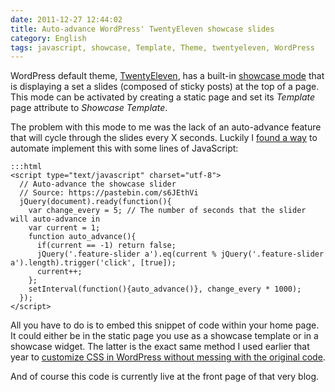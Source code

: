 ```yaml
---
date: 2011-12-27 12:44:02
title: Auto-advance WordPress' TwentyEleven showcase slides
category: English
tags: javascript, showcase, Template, Theme, twentyeleven, WordPress
---
```


WordPress default theme, [TwentyEleven](https://theme.wordpress.com/themes/twentyeleven/), has a built-in [showcase mode](https://twentyelevendemo.wordpress.com/showcase/) that is displaying a set a slides (composed of sticky posts) at the top of a page. This mode can be activated by creating a static page and set its _Template_ page attribute to _Showcase Template_.

The problem with this mode to me was the lack of an auto-advance feature that will cycle through the slides every X seconds. Luckily I [found a way](https://pastebin.com/s6JEthVi) to automate implement this with some lines of JavaScript:

    :::html
    <script type="text/javascript" charset="utf-8">
      // Auto-advance the showcase slider
      // Source: https://pastebin.com/s6JEthVi
      jQuery(document).ready(function(){
        var change_every = 5; // The number of seconds that the slider will auto-advance in
        var current = 1;
        function auto_advance(){
          if(current == -1) return false;
          jQuery('.feature-slider a').eq(current % jQuery('.feature-slider a').length).trigger('click', [true]);
          current++;
        };
        setInterval(function(){auto_advance()}, change_every * 1000);
      });
    </script>

All you have to do is to embed this snippet of code within your home page. It could either be in the static page you use as a showcase template or in a showcase widget. The latter is the exact same method I used earlier that year to [customize CSS in WordPress without messing with the original code](https://kevin.deldycke.com/2011/01/new-blog-header-and-tiny-wordpress-theme-customizations/).

And of course this code is currently live at the front page of that very blog.
